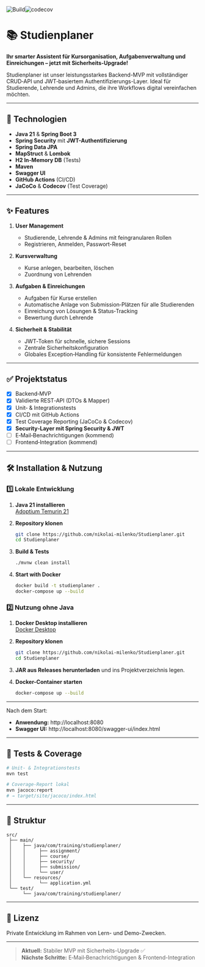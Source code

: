 ![Build](https://github.com/nikolai-milenko/Studienplaner/actions/workflows/ci.yml/badge.svg?branch=dev)![codecov](https://codecov.io/gh/nikolai-milenko/Studienplaner/branch/dev/graph/badge.svg)

# 📚 Studienplaner

**Ihr smarter Assistent für Kursorganisation, Aufgabenverwaltung und Einreichungen – jetzt mit Sicherheits-Upgrade!**

Studienplaner ist unser leistungsstarkes Backend-MVP mit vollständiger CRUD‑API und JWT‑basiertem Authentifizierungs-Layer. Ideal für Studierende, Lehrende und Admins, die ihre Workflows digital vereinfachen möchten.

---

## 🚀 Technologien

- **Java 21** & **Spring Boot 3**
- **Spring Security** mit **JWT-Authentifizierung**
- **Spring Data JPA**
- **MapStruct** & **Lombok**
- **H2 In-Memory DB** (Tests)
- **Maven**
- **Swagger UI**
- **GitHub Actions** (CI/CD)
- **JaCoCo** & **Codecov** (Test Coverage)

---

## ✨ Features

1. **User Management**
   - Studierende, Lehrende & Admins mit feingranularen Rollen
   - Registrieren, Anmelden, Passwort-Reset

2. **Kursverwaltung**
   - Kurse anlegen, bearbeiten, löschen
   - Zuordnung von Lehrenden

3. **Aufgaben & Einreichungen**
   - Aufgaben für Kurse erstellen
   - Automatische Anlage von Submission‑Plätzen für alle Studierenden
   - Einreichung von Lösungen & Status‑Tracking
   - Bewertung durch Lehrende

4. **Sicherheit & Stabilität**
   - JWT‑Token für schnelle, sichere Sessions
   - Zentrale Sicherheitskonfiguration
   - Globales Exception‑Handling für konsistente Fehlermeldungen

---

## ✅ Projektstatus

- [x] Backend‑MVP
- [x] Validierte REST‑API (DTOs & Mapper)
- [x] Unit‑ & Integrationstests
- [x] CI/CD mit GitHub Actions
- [x] Test Coverage Reporting (JaCoCo & Codecov)
- [x] **Security‑Layer mit Spring Security & JWT**
- [ ] E‑Mail‑Benachrichtigungen (kommend)
- [ ] Frontend‑Integration (kommend)

---

## 🛠️ Installation & Nutzung

### 1️⃣ Lokale Entwicklung

1. **Java 21 installieren**  
   [Adoptium Temurin 21](https://adoptium.net/de/temurin/releases/?version=21)

2. **Repository klonen**
   ```bash
   git clone https://github.com/nikolai-milenko/Studienplaner.git
   cd Studienplaner
   ```

3. **Build & Tests**
   ```bash
   ./mvnw clean install
   ```

4. **Start with Docker**
   ```bash
   docker build -t studienplaner .
   docker-compose up --build
   ```

### 2️⃣ Nutzung ohne Java

1. **Docker Desktop installieren**  
   [Docker Desktop](https://www.docker.com/products/docker-desktop)

2. **Repository klonen**
   ```bash
   git clone https://github.com/nikolai-milenko/Studienplaner.git
   cd Studienplaner
   ```

3. **JAR aus Releases herunterladen** und ins Projektverzeichnis legen.

4. **Docker-Container starten**
   ```bash
   docker-compose up --build
   ```

---

Nach dem Start:
- **Anwendung:** http://localhost:8080
- **Swagger UI:** http://localhost:8080/swagger-ui/index.html

---

## 🧪 Tests & Coverage

```bash
# Unit‑ & Integrationstests
mvn test

# Coverage‑Report lokal
mvn jacoco:report
# → target/site/jacoco/index.html
```

---

## 📂 Struktur

```
src/
 ├── main/
 │    ├── java/com/training/studienplaner/
 │    │     ├── assignment/
 │    │     ├── course/
 │    │     ├── security/
 │    │     ├── submission/
 │    │     └── user/
 │    └── resources/
 │          └── application.yml
 └── test/
      └── java/com/training/studienplaner/
```

---

## 📄 Lizenz

Private Entwicklung im Rahmen von Lern- und Demo-Zwecken.

---

> **Aktuell:** Stabiler MVP mit Sicherheits-Upgrade ✅  
> **Nächste Schritte:** E‑Mail‑Benachrichtigungen & Frontend-Integration  
